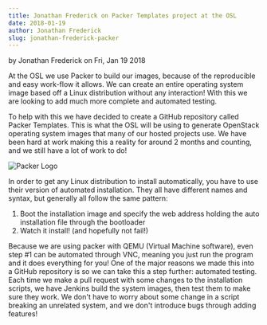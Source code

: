 ```yaml
---
title: Jonathan Frederick on Packer Templates project at the OSL
date: 2018-01-19
author: Jonathan Frederick
slug: jonathan-frederick-packer
---
```

by Jonathan Frederick on Fri, Jan 19 2018

At the OSL we use Packer to build our images, because of the reproducible and easy work-flow it allows. We can create
an entire operating system image based off a Linux distribution without any interaction! With this we are looking to
add much more complete and automated testing.

To help with this we have decided to create a GitHub repository called Packer Templates. This is what the OSL will be
using to generate OpenStack operating system images that many of our hosted projects use. We have been hard at work
making this a reality for around 2 months and counting, and we still have a lot of work to do!

![Packer Logo](/images/Packer_logo_smaller.jpg#right)

In order to get any Linux distribution to install automatically, you have to use their version of automated
installation. They all have different names and syntax, but generally all follow the same pattern:

1.  Boot the installation image and specify the web address holding the auto installation file through the bootloader
2.  Watch it install! (and hopefully not fail!)

Because we are using packer with QEMU (Virtual Machine software), even step #1 can be automated through VNC, meaning
you just run the program and it does everything for you! One of the major reasons we made this into a GitHub repository
is so we can take this a step further: automated testing. Each time we make a pull request with some changes to the
installation scripts, we have Jenkins build the system images, then test them to make sure they work. We don't have to
worry about some change in a script breaking an unrelated system, and we don't introduce bugs through adding features!
